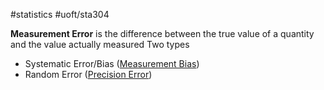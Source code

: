 #statistics #uoft/sta304 

**Measurement Error** is the difference between the true value of a quantity and the value actually measured
Two types
- Systematic Error/Bias ([Measurement Bias](Measurement%20Bias.md))
- Random Error ([Precision Error](Precision%20Error.md))